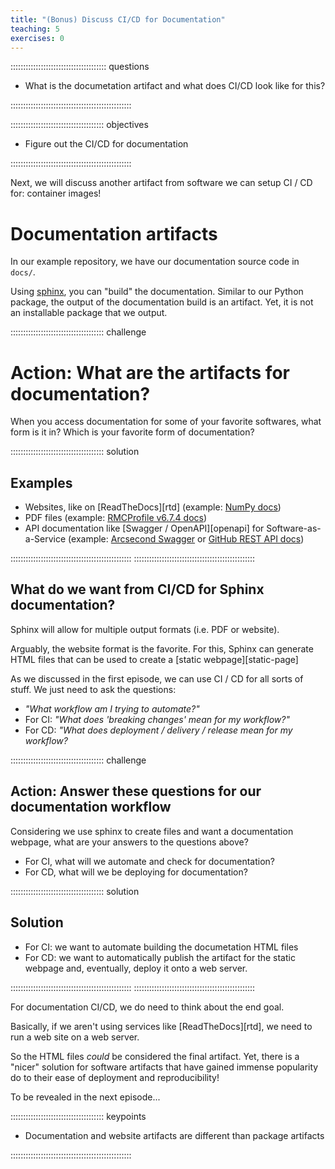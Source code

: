 ```yaml
---
title: "(Bonus) Discuss CI/CD for Documentation"
teaching: 5
exercises: 0
---
```


:::::::::::::::::::::::::::::::::::::: questions 

  - What is the documetation artifact and what does CI/CD look like for this?

::::::::::::::::::::::::::::::::::::::::::::::::

::::::::::::::::::::::::::::::::::::: objectives

  - Figure out the CI/CD for documentation

::::::::::::::::::::::::::::::::::::::::::::::::




Next, we will discuss another artifact from software we can setup CI / CD for: container images!

# Documentation artifacts

In our example repository, we have our documentation source code in `docs/`.

Using [sphinx](), you can "build" the documentation.
Similar to our Python package, the output of the documentation build is an artifact.
Yet, it is not an installable package that we output.

::::::::::::::::::::::::::::::::::::: challenge 

# Action: What are the artifacts for documentation?

When you access documentation for some of your favorite softwares, what form is it in?
Which is your favorite form of documentation?

::::::::::::::::::::::::::::::::::::: solution 

## Examples

* Websites, like on [ReadTheDocs][rtd] (example: [NumPy docs][numpy])
* PDF files (example: [RMCProfile v6.7.4 docs][rmcprofile])
* API documentation like [Swagger / OpenAPI][openapi] for Software-as-a-Service (example: [Arcsecond Swagger][arcsecond] or [GitHub REST API docs][github])

::::::::::::::::::::::::::::::::::::::::::::::::
::::::::::::::::::::::::::::::::::::::::::::::::

[sphinx]: https://www.sphinx-doc.org
[numpy]: https://numpy.readthedocs.io/en/latest/
[rmcprofile]: http://rmcprofile.org/images_rmcprofile/6/6c/Rmcprofile_v6.7.4_manual.pdf
[arcsecond]: https://api.arcsecond.io/schema/swagger/#/
[github]: https://docs.github.com/en/rest?apiVersion=2022-11-28

## What do we want from CI/CD for Sphinx documentation?

Sphinx will allow for multiple output formats (i.e. PDF or website).

Arguably, the website format is the favorite.
For this, Sphinx can generate HTML files that can be used to create a [static webpage][static-page]

As we discussed in the first episode, we can use CI / CD for all sorts of stuff.
We just need to ask the questions:
* _"What workflow am I trying to automate?"_
* For CI: _"What does 'breaking changes' mean for my workflow?"_
* For CD: _"What does deployment / delivery / release mean for my workflow?_


::::::::::::::::::::::::::::::::::::: challenge 

## Action: Answer these questions for our documentation workflow

Considering we use sphinx to create files and want a documentation webpage, what are your answers to the questions above?

* For CI, what will we automate and check for documentation?
* For CD, what will we be deploying for documentation?

::::::::::::::::::::::::::::::::::::: solution 

## Solution
* For CI: we want to automate building the documetation HTML files
* For CD: we want to automatically publish the artifact for the static webpage and, eventually, deploy it onto a web server.

::::::::::::::::::::::::::::::::::::::::::::::::
::::::::::::::::::::::::::::::::::::::::::::::::

For documentation CI/CD, we do need to think about the end goal.

Basically, if we aren't using services like [ReadTheDocs][rtd],
we need to run a web site on a web server.

So the HTML files _could_ be considered the final artifact.
Yet, there is a "nicer" solution for software artifacts that have gained immense popularity do to their ease of deployment and reproducibility!

To be revealed in the next episode...



::::::::::::::::::::::::::::::::::::: keypoints 

  - Documentation and website artifacts are different than package artifacts

::::::::::::::::::::::::::::::::::::::::::::::::